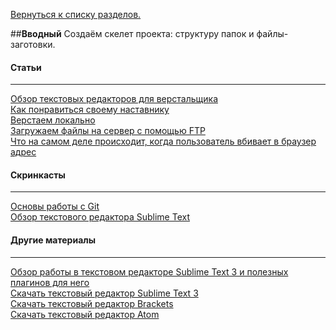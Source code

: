 [Вернуться к списку разделов.](../README.md)

##**Вводный**
Создаём скелет проекта: структуру папок и файлы-заготовки.

#### Статьи
----------
[Обзор текстовых редакторов для верстальщика](https://htmlacademy.ru/blog/40)<br>
[Как понравиться своему наставнику](../articles/как-понравиться-своему-наставнику/article.md)<br>
[Верстаем локально](../articles/верстаем-локально/article.md)<br>
[Загружаем файлы на сервер с помощью FTP](http://ourworkspace.ru/htmlacademy/blog/upload-file-on-server-ftp/)<br>
[Что на самом деле происходит, когда пользователь вбивает в браузер адрес](http://habrahabr.ru/company/htmlacademy/blog/254825/)<br>

#### Скринкасты
----------
[Основы работы с Git](https://www.youtube.com/watch?v=Oyj5yVVrT4Q)<br>
[Обзор текстового редактора Sublime Text](https://www.youtube.com/watch?v=zdQ8Lyg58ak)<br>

#### Другие материалы
----------
[Обзор работы в текстовом редакторе Sublime Text 3 и полезных плагинов для него](http://aalexeev239.github.io/sublime-presentation/)<br>
[Скачать текстовый редактор Sublime Text 3](http://www.sublimetext.com/3)<br>
[Скачать текстовый редактор Brackets](http://brackets.io/)<br>
[Скачать текстовый редактор Atom](https://atom.io/)<br>
